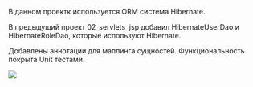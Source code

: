В данном проектк используется ORM система Hibernate.

В предыдущий проект 02_servlets_jsp добавил HibernateUserDao и HibernateRoleDao,
которые используют Hibernate.

Добавлены аннотации для маппинга сущностей.
Функциональность покрыта Unit тестами.

![](https://github.com/Ruslan5/javaR2EE/blob/master/03_jpa_hibernate/src/main/resources/img/hibernaterm.gif)

